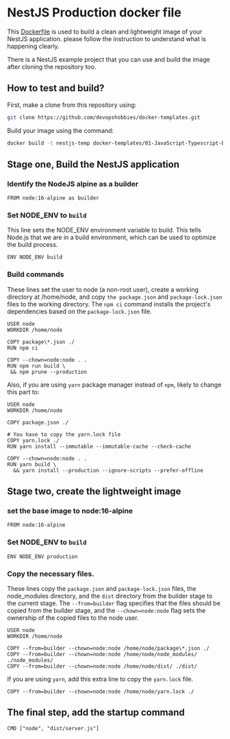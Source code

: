 # NestJS Production docker file

This [Dockerfile](./Dockerfile) is used to build a clean and lightweight image of your NestJS application. please follow the instruction to understand what is happening clearly.

There is a NestJS example project that you can use and build the image after cloning the repository too.


## How to test and build?

First, make a clone from this repository using:

```bash
git clone https://github.com/devopshobbies/docker-templates.git
```

Build your image using the command:

```bash
docker build -t nestjs-temp docker-templates/01-JavaScript-Typescript-Backend/frameworks/nestjs
```

## Stage one, Build the NestJS application

### Identify the NodeJS alpine as a builder

```docker
FROM node:16-alpine as builder
```

### Set NODE_ENV to `build`

This line sets the NODE_ENV environment variable to build. This tells Node.js that we are in a build environment, which can be used to optimize the build process.

```docker
ENV NODE_ENV build
```

### Build commands

These lines set the user to node (a non-root user), create a working directory at /home/node, and copy `the package.json` and `package-lock.json` files to the working directory. The `npm ci` command installs the project's dependencies based on the `package-lock.json` file.

```docker
USER node
WORKDIR /home/node

COPY package\*.json ./
RUN npm ci

COPY --chown=node:node . .
RUN npm run build \
 && npm prune --production
```

Also, if you are using `yarn` package manager instead of `npm`, likely to change this part to:

```docker
USER node
WORKDIR /home/node

COPY package.json ./

# You have to copy the yarn.lock file
COPY yarn.lock ./
RUN yarn install --immutable --immutable-cache --check-cache

COPY --chown=node:node . .
RUN yarn build \
  && yarn install --production --ignore-scripts --prefer-offline
```

## Stage two, create the lightweight image

### set the base image to node:16-alpine

```docker
FROM node:16-alpine
```

### Set NODE_ENV to `build`

```docker
ENV NODE_ENV production
```

### Copy the necessary files.

These lines copy the `package.json` and `package-lock.json` files, the node_modules directory, and the `dist` directory from the builder stage to the current stage. The `--from=builder` flag specifies that the files should be copied from the builder stage, and the `--chown=node:node` flag sets the ownership of the copied files to the node user.

```docker
USER node
WORKDIR /home/node

COPY --from=builder --chown=node:node /home/node/package\*.json ./
COPY --from=builder --chown=node:node /home/node/node_modules/ ./node_modules/
COPY --from=builder --chown=node:node /home/node/dist/ ./dist/
```

If you are using `yarn`, add this extra line to copy the `yarn.lock` file.
```docker
COPY --from=builder --chown=node:node /home/node/yarn.lock ./
```

## The final step, add the startup command

```docker
CMD ["node", "dist/server.js"]
```


